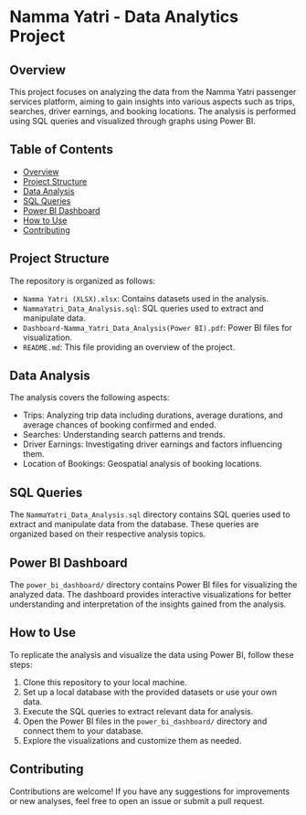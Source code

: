 # Namma Yatri - Data Analytics Project

## Overview
This project focuses on analyzing the data from the Namma Yatri passenger services platform, aiming to gain insights into various aspects such as trips, searches, driver earnings, and booking locations. The analysis is performed using SQL queries and visualized through graphs using Power BI.

## Table of Contents
- [Overview](#overview)
- [Project Structure](#project-structure)
- [Data Analysis](#data-analysis)
- [SQL Queries](#sql-queries)
- [Power BI Dashboard](#power-bi-dashboard)
- [How to Use](#how-to-use)
- [Contributing](#contributing)

## Project Structure
The repository is organized as follows:
- `Namma Yatri (XLSX).xlsx`: Contains datasets used in the analysis.
- `NammaYatri_Data_Analysis.sql`: SQL queries used to extract and manipulate data.
- `Dashboard-Namma_Yatri_Data_Analysis(Power BI).pdf`: Power BI files for visualization.
- `README.md`: This file providing an overview of the project.

## Data Analysis
The analysis covers the following aspects:
- Trips: Analyzing trip data including durations, average durations, and average chances of booking confirmed and ended.
- Searches: Understanding search patterns and trends.
- Driver Earnings: Investigating driver earnings and factors influencing them.
- Location of Bookings: Geospatial analysis of booking locations.

## SQL Queries
The `NammaYatri_Data_Analysis.sql` directory contains SQL queries used to extract and manipulate data from the database. These queries are organized based on their respective analysis topics.

## Power BI Dashboard
The `power_bi_dashboard/` directory contains Power BI files for visualizing the analyzed data. The dashboard provides interactive visualizations for better understanding and interpretation of the insights gained from the analysis.

## How to Use
To replicate the analysis and visualize the data using Power BI, follow these steps:
1. Clone this repository to your local machine.
2. Set up a local database with the provided datasets or use your own data.
3. Execute the SQL queries to extract relevant data for analysis.
4. Open the Power BI files in the `power_bi_dashboard/` directory and connect them to your database.
5. Explore the visualizations and customize them as needed.

## Contributing
Contributions are welcome! If you have any suggestions for improvements or new analyses, feel free to open an issue or submit a pull request.
